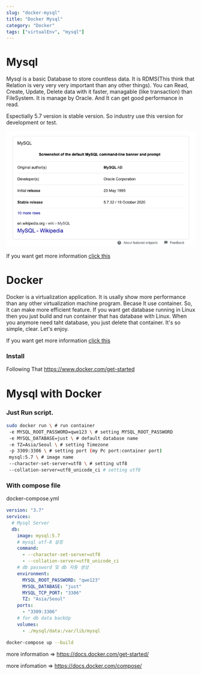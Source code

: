```yaml
---
slug: "docker-mysql"
title: "Docker Mysql"
category: "Docker"
tags: ["virtualEnv", "mysql"]
---
```

# Mysql

Mysql is a basic Database to store countless data. It is RDMS(This think that Relation is very very very important than any other things). You can Read, Create, Update, Delete data with it faster, managable (like transaction) than FileSystem.
It is manage by Oracle. And It can get good performance in read.

Espectially 5.7 version is stable version. So industry use this version for development or test.

![why-use-5.7](/images/why-use-5.7.png)

If you want get more information [click this](https://mysql.com)

# Docker

Docker is a virtualization application.
It is usally show more performance than any other virtualization machine program.
Becase It use container.
So, It can make more efficient feature.
If you want get database running in Linux then you just build and run container that has database with Linux.
When you anymore need taht database, you just delete that container.
It's so simple, clear. Let's enjoy.

If you want get more information [click this](https://www.docker.com/)

### Install

Following That
https://www.docker.com/get-started

# Mysql with Docker

### Just Run script.

```bash
sudo docker run \ # run container
 -e MYSQL_ROOT_PASSWORD=qwe123 \ # setting MYSQL_ROOT_PASSWORD
 -e MYSQL_DATABASE=just \ # default database name
 -e TZ=Asia/Seoul \ # setting Timezone
 -p 3309:3306 \ # setting port (my Pc port:container port)
 mysql:5.7 \ # image name
 --character-set-server=utf8 \ # setting utf8
 --collation-server=utf8_unicode_ci # setting utf8
```

### With compose file

docker-compose.yml

```yml
version: "3.7"
services:
  # Mysql Server
  db:
    image: mysql:5.7
    # mysql utf-8 설정
    command:
      - --character-set-server=utf8
      - --collation-server=utf8_unicode_ci
    # db password 및 db 자동 생성
    environment:
      MYSQL_ROOT_PASSWORD: "qwe123"
      MYSQL_DATABASE: "just"
      MYSQL_TCP_PORT: "3306"
      TZ: "Asia/Seoul"
    ports:
      - "3309:3306"
    # for db data backUp
    volumes:
      - ./mysql/data:/var/lib/mysql
```

```bash
docker-compose up --build
```

more information => https://docs.docker.com/get-started/

more infomation => https://docs.docker.com/compose/